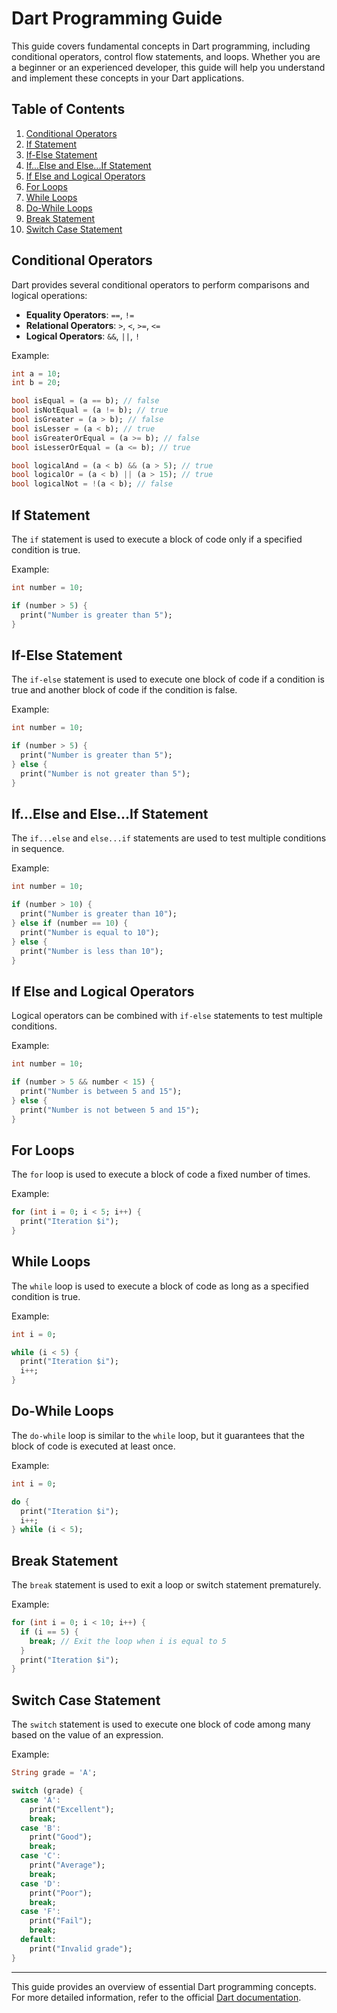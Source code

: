 # Dart Programming Guide

This guide covers fundamental concepts in Dart programming, including conditional operators, control flow statements, and loops. Whether you are a beginner or an experienced developer, this guide will help you understand and implement these concepts in your Dart applications.

## Table of Contents
1. [Conditional Operators](#conditional-operators)
2. [If Statement](#if-statement)
3. [If-Else Statement](#if-else-statement)
4. [If...Else and Else...If Statement](#if-else-and-else-if-statement)
5. [If Else and Logical Operators](#if-else-and-logical-operators)
6. [For Loops](#for-loops)
7. [While Loops](#while-loops)
8. [Do-While Loops](#do-while-loops)
9. [Break Statement](#break-statement)
10. [Switch Case Statement](#switch-case-statement)

## Conditional Operators

Dart provides several conditional operators to perform comparisons and logical operations:

- **Equality Operators**: `==`, `!=`
- **Relational Operators**: `>`, `<`, `>=`, `<=`
- **Logical Operators**: `&&`, `||`, `!`

Example:
```dart
int a = 10;
int b = 20;

bool isEqual = (a == b); // false
bool isNotEqual = (a != b); // true
bool isGreater = (a > b); // false
bool isLesser = (a < b); // true
bool isGreaterOrEqual = (a >= b); // false
bool isLesserOrEqual = (a <= b); // true

bool logicalAnd = (a < b) && (a > 5); // true
bool logicalOr = (a < b) || (a > 15); // true
bool logicalNot = !(a < b); // false
```

## If Statement

The `if` statement is used to execute a block of code only if a specified condition is true.

Example:
```dart
int number = 10;

if (number > 5) {
  print("Number is greater than 5");
}
```

## If-Else Statement

The `if-else` statement is used to execute one block of code if a condition is true and another block of code if the condition is false.

Example:
```dart
int number = 10;

if (number > 5) {
  print("Number is greater than 5");
} else {
  print("Number is not greater than 5");
}
```

## If...Else and Else...If Statement

The `if...else` and `else...if` statements are used to test multiple conditions in sequence.

Example:
```dart
int number = 10;

if (number > 10) {
  print("Number is greater than 10");
} else if (number == 10) {
  print("Number is equal to 10");
} else {
  print("Number is less than 10");
}
```

## If Else and Logical Operators

Logical operators can be combined with `if-else` statements to test multiple conditions.

Example:
```dart
int number = 10;

if (number > 5 && number < 15) {
  print("Number is between 5 and 15");
} else {
  print("Number is not between 5 and 15");
}
```

## For Loops

The `for` loop is used to execute a block of code a fixed number of times.

Example:
```dart
for (int i = 0; i < 5; i++) {
  print("Iteration $i");
}
```

## While Loops

The `while` loop is used to execute a block of code as long as a specified condition is true.

Example:
```dart
int i = 0;

while (i < 5) {
  print("Iteration $i");
  i++;
}
```

## Do-While Loops

The `do-while` loop is similar to the `while` loop, but it guarantees that the block of code is executed at least once.

Example:
```dart
int i = 0;

do {
  print("Iteration $i");
  i++;
} while (i < 5);
```

## Break Statement

The `break` statement is used to exit a loop or switch statement prematurely.

Example:
```dart
for (int i = 0; i < 10; i++) {
  if (i == 5) {
    break; // Exit the loop when i is equal to 5
  }
  print("Iteration $i");
}
```

## Switch Case Statement

The `switch` statement is used to execute one block of code among many based on the value of an expression.

Example:
```dart
String grade = 'A';

switch (grade) {
  case 'A':
    print("Excellent");
    break;
  case 'B':
    print("Good");
    break;
  case 'C':
    print("Average");
    break;
  case 'D':
    print("Poor");
    break;
  case 'F':
    print("Fail");
    break;
  default:
    print("Invalid grade");
}
```

---

This guide provides an overview of essential Dart programming concepts. For more detailed information, refer to the official [Dart documentation](https://dart.dev/guides).